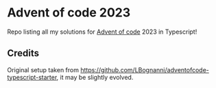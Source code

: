 # Advent of code 2023 

Repo listing all my solutions for [Advent of code](https://adventofcode.com/) 2023 in Typescript!


## Credits

Original setup taken from https://github.com/LBognanni/adventofcode-typescript-starter, it may be slightly evolved.
